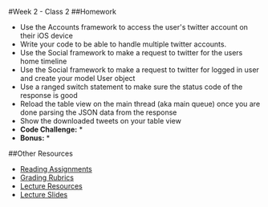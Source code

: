 #Week 2 - Class 2
##Homework
* Use the Accounts framework to access the user's twitter account on their iOS device
* Write your code to be able to handle multiple twitter accounts.
* Use the Social framework to make a request to twitter for the users home timeline
* Use the Social framework to make a request to twitter for logged in user and create your model User object
* Use a ranged switch statement to make sure the status code of the response is good
* Reload the table view on the main thread (aka main queue) once you are done parsing the JSON data from the response
* Show the downloaded tweets on your table view
* **Code Challenge:** 
	* 
* **Bonus:**
	* 

##Other Resources
* [Reading Assignments](../../Resources/ra-grading-standard/)
* [Grading Rubrics](../../Resources/)
* [Lecture Resources](lecture/)
* [Lecture Slides](https://www.icloud.com/keynote/000BCuchaJz_V_77EsvfC1BTQ#Week2-Class2)